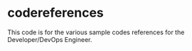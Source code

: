 # codereferences
This code is for the various sample codes references for the Developer/DevOps Engineer.
